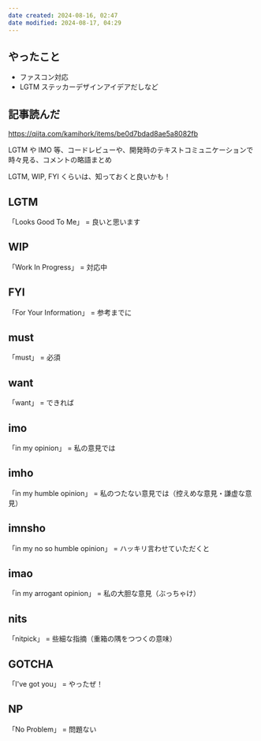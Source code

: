 ```yaml
---
date created: 2024-08-16, 02:47
date modified: 2024-08-17, 04:29
---
```


## やったこと

- ファスコン対応
- LGTM ステッカーデザインアイデアだしなど

## 記事読んだ

https://qiita.com/kamihork/items/be0d7bdad8ae5a8082fb

LGTM や IMO 等、コードレビューや、開発時のテキストコミュニケーションで時々見る、コメントの略語まとめ

LGTM, WIP, FYI くらいは、知っておくと良いかも！

## LGTM

「Looks Good To Me」 = 良いと思います

## WIP

「Work In Progress」 = 対応中

## FYI

「For Your Information」 = 参考までに

## must

「must」 = 必須

## want

「want」 = できれば

## imo

「in my opinion」 = 私の意見では

## imho

「in my humble opinion」 = 私のつたない意見では（控えめな意見・謙虚な意見）

## imnsho

「in my no so humble opinion」 = ハッキリ言わせていただくと

## imao

「in my arrogant opinion」 = 私の大胆な意見（ぶっちゃけ）

## nits

「nitpick」 = 些細な指摘（重箱の隅をつつくの意味）

## GOTCHA

「I've got you」 = やったぜ！

## NP

「No Problem」 = 問題ない
